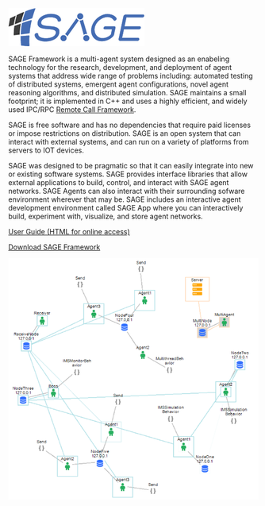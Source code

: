 ![](src/_images/SAGElogo.png) 

SAGE Framework is a multi-agent system designed as an enabeling technology for the research, development, and deployment of agent systems that address wide range of problems including: automated testing of distributed systems, emergent agent configurations, novel agent reasoning algorithms, and distributed simulation. SAGE maintains a small footprint; it is implemented in C++ and uses a highly efficient, and widely used IPC/RPC [Remote Call Framework](www.deltavsoft.com).

SAGE is free software and has no dependencies that require paid licenses or impose restrictions on distribution. SAGE is an open system that can interact with external systems, and can run on a variety of platforms from servers to IOT devices.

SAGE was designed to be pragmatic so that it can easily integrate into new or existing software systems. SAGE provides interface libraries that allow external applications to build, control, and interact with SAGE agent networks. SAGE Agents can also interact with their surrounding sofware environment wherever that may be. SAGE includes an interactive agent development environment called SAGE App where you can interactively build, experiment with, visualize, and store agent networks.

[User Guide (HTML for online access)](https://sageframework.com)

[Download SAGE Framework](https://github.com/USNavalResearchLaboratory/sageframework/releases)

![](https://github.com/USNavalResearchLaboratory/sageframework/raw/master/src/_images/introduction_1.png)

